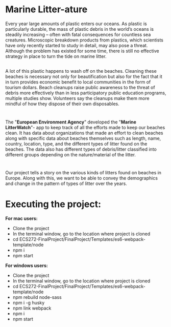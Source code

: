 # Marine Litter-ature
Every year large amounts of plastic enters our oceans. As plastic is particularly durable, the mass of plastic debris in the world’s oceans is steadily increasing – often with fatal consequences for countless sea creatures. Microscopic breakdown products from plastics, which scientists have only recently started to study in detail, may also pose a threat. Although the problem has existed for some time, there is still no effective strategy in place to turn the tide on marine litter.

##
A lot of this plastic happens to wash off on the beaches. Cleaning these beaches is necessary not only for beautification but also for the fact that it in turn provides economic benefit to local communities in the form of tourism dollars. Beach cleanups raise public awareness to the threat of debris more effectively than in less participatory public education programs, multiple studies show. Volunteers say the cleanups make them more mindful of how they dispose of their own disposables.

#
The "**European Environment Agency**" developed the "**Marine LitterWatch**"- app to keep track of all the efforts made to keep our beaches clean. It has data about organizations that made an effort to clean beaches along with specific data about beaches themselves such as length, name, country, location, type, and the different types of litter found on the beaches. The data also has different types of debris/litter classified into different groups depending on the nature/material of the litter. 

#
Our project tells a story on the various kinds of litters found on beaches in Europe. Along with this, we want to be able to convey the demographics and change in the pattern of types of litter over the years. 


# Executing the project:
**For mac users:**
* Clone the project 
* In the terminal window, go to the location where project is cloned 
* cd ECS272-FinalProject/FinalProject/Templates/es6-webpack-template/node
* npm i
* npm start

**For windows users:**
* Clone the project 
* In the terminal window, go to the location where project is cloned 
* cd ECS272-FinalProject/FinalProject/Templates/es6-webpack-template/node
* npm rebuild node-sass
* npm i -g husky
* npm link webpack
* npm i
* npm start
